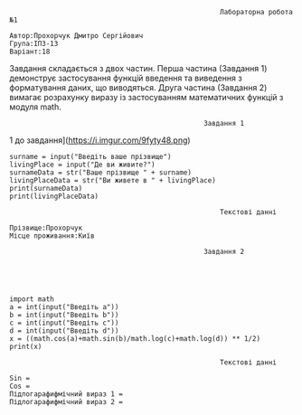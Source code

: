 ~~~~
                                                    Лабораторна робота №1     

Автор:Прохорчук Дмитро Сергійович
Група:ІПЗ-13
Варіант:18
~~~~
Завдання складається з двох частин. Перша частина (Завдання 1) демонструє застосування функцій введення та виведення з форматування даних, що виводяться. Друга частина (Завдання 2) вимагає розрахунку виразу із застосуванням математичних функцій з модуля math.

                                   
                                                    Завдання 1



1 до завдання](https://i.imgur.com/9fyty48.png)

    surname = input("Введіть ваше прізвище")
    livingPlace = input("Де ви живите?")
    surnameData = str("Ваше прізвище " + surname)
    livingPlaceData = str("Ви живете в " + livingPlace)
    print(surnameData)
    print(livingPlaceData)

    
~~~~
                                                    Текстові данні 

Прізвище:Прохорчук
Місце проживання:Київ

~~~~

                                                    Завдання 2
  
  
                                     


    import math
    a = int(input("Введіть а"))
    b = int(input("Введіть b"))
    c = int(input("Введіть c"))
    d = int(input("Введіть d"))
    x = ((math.cos(a)+math.sin(b)/math.log(c)+math.log(d)) ** 1/2)
    print(x)
~~~~    
                                                    Текстові данні
                                     
Sin = 
Cos =
Підлогарафифмічний вираз 1 =
Підлогарафифмічний вираз 2 = 
~~~~